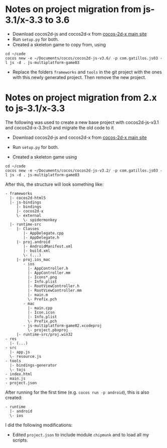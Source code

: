 # Notes on project migration from js-3.1/x-3.3 to 3.6

* Download cocos2d-js and cocos2d-x from [cocos-2d-x main site](http://www.cocos2d-x.org/)
* Run `setup.py` for both.
* Created a skeleton game to copy from, using
```
cd ~/code
cocos new -e ~/Documents/cocos/cocos2d-js-v3.6/ -p com.gatillos.js03 -l js -d . js-multiplatform-game03
```
* Replace the folders `frameworks` and `tools` in the git project with the ones with this newly generated project. Then remove the new project.

# Notes on project migration from 2.x to js-3.1/x-3.3

The following was used to create a new base project with cocos2d-js-v3.1 and cocos2d-x-3.3rc0 and migrate
the old code to it

* Download cocos2d-js and cocos2d-x from [cocos-2d-x main site](http://www.cocos2d-x.org/)
* Run `setup.py` for both.

* Created a skeleton game using
```
cd ~/code
cocos new -e ~/Documents/cocos/cocos2d-js-v3.2/ -p com.gatillos.js03 -l js -d . js-multiplatform-game03
```

After this, the structure will look something like:
```
- frameworks
  |- cocos2d-html5
  |- js-bindings
     |- bindings
     |- cocos2d-x
     \- external
        \- spidermonkey
  |- runtime-src
     |- Classes
        |- AppDelegate.cpp
        |- AppDelegate.h
     |- proj.android
        |- AndroidManifest.xml
        |- build.xml
        \- (...)
     |- proj.ios_mac
        - ios
          |- AppController.h
          |- AppController.mm
          |- Icons*.png
          |- Info.plist
          |- RootViewController.h
          |- RootViewController.mm
          |- main.m
          \- Prefix.pch
        - mac
          |- main.cpp
          |- Icon.icsn
          |- Info.plist
          \- Prefix.pch
        - js-multiplatform-game02.xcodeproj
          \- project.pbxproj
     |- runtime-src/proj.win32
- res
  |- (...)
- src
  |- app.js
  \- resource.js
- tools
  |- bindings-generator
  \- tojs
- index.html
- main.js
- project.json
```

After running for the first time (e.g. `cocos run -p android`), this is also created:

```
- runtime
  |- android
  \- ios
```

I did the following modifications:
* Edited `project.json` to include module `chipmunk` and to load all my scripts.

